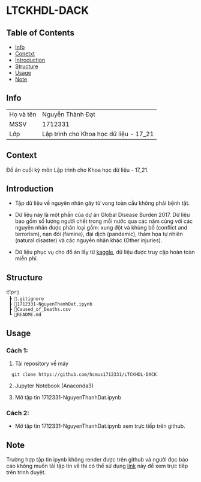 # LTCKHDL-DACK

## Table of Contents

 - [Info](#info)
 - [Conetxt](#context)
 - [Introduction](#introduction)
 - [Structure](#structure)
 - [Usage](#usage)
 - [Note](#note)

## Info

|           |                                        |
|-----------|----------------------------------------|
| Họ và tên | Nguyễn Thành Đạt                       |
| MSSV      | 1712331                                |
| Lớp       | Lập trình cho Khoa học dữ liệu - 17_21 |

## Context

Đồ án cuối kỳ môn Lập trình cho Khoa học dữ liệu - 17_21.

## Introduction

 - Tập dữ liệu về nguyên nhân gây tử vong toàn cầu không phải bệnh tật.

 - Dữ liệu này là một phần của dự án Global Disease Burden 2017. Dữ liệu bao gồm số lượng người chết trong mỗi nước qua các năm cùng với các nguyên nhân được phân loại gồm: xung đột và khủng bố (conflict and terrorism), nạn đói (famine), đại dịch (pandemic), thảm họa tự nhiên (natural disaster) và các nguyên nhân khác (Other injuries).

 - Dữ liệu phục vụ cho đồ án lấy từ [kaggle](https://www.kaggle.com/tahminashoaib86/global-cause-of-the-deaths-other-than-diseases), dữ liệu được truy cập hoàn toàn miễn phí.

## Structure

```
📦prj
 ┣ 📜.gitignore
 ┣ 📜1712331-NguyenThanhDat.ipynb
 ┣ 📜Caused_of_Deaths.csv
 ┗ 📜README.md
```

## Usage

### Cách 1:

1. Tải repository về máy

```
  git clone https://github.com/hcmus1712331/LTCKHDL-DACK
```

2. Jupyter Notebook (Anaconda3)

3. Mở tập tin 1712331-NguyenThanhDat.ipynb

### Cách 2:

 - Mở tập tin 1712331-NguyenThanhDat.ipynb xem trực tiếp trên github.

## Note

Trường hợp tập tin ipynb không render được trên github và người đọc báo cáo không muốn tải tập tin về thì có thể sử dụng [link](https://nbviewer.jupyter.org/github/hcmus1712331/LTCKHDL-DACK/blob/master/1712331-NguyenThanhDat.ipynb) này để xem trực tiếp trên trình duyệt.